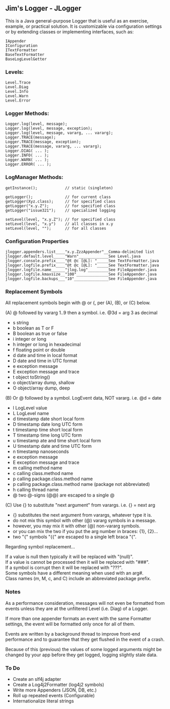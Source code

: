 ## Jim's Logger - JLogger ##

This is a Java general-purpose Logger that is useful as an exercise, example, or practical solution.
It is customizable via configuration settings or by extending classes or implementing interfaces, such as:

 `IAppender`   
 `IConfiguration`   
 `ITextFormatter`   
 `BaseTextFormatter`    
 `BaseLogLevelGetter`   

### Levels:  ###

 `Level.Trace`     
 `Level.Diag`     
 `Level.Info`     
 `Level.Warn`      
 `Level.Error`

### Logger Methods:  ###

 `Logger.log(level, message);`        
 `Logger.log(level, message, exception);`      
 `Logger.log(level, message, vararg, ... vararg);`      
 `Logger.TRACE(message);`      
 `Logger.TRACE(message, exception);`     
 `Logger.TRACE(message, vararg, ... vararg);`      
 `Logger.DIAG( ... );`      
 `Logger.INFO( ... );`      
 `Logger.WARN( ... );`      
 `Logger.ERROR( ... );`  

### LogManager Methods:  ###

 `getInstance();            // static (singleton)`   
  
 `getLogger();              // for current class`    
 `getLogger(Xyz.class);     // for specified class`      
 `getLogger("x.y.Z");       // for specified class`   
 `getLogger("issue321");    // specialized logging`
  
 `setLevel(level, "x.y.Z"); // for specified class`    
 `setLevel(level, "x.y")    // all classes in x.y`   
 `setLevel(level, "");      // for all classes`
  
### Configuration Properties ###

 `jlogger.appenders.list____"x.y.ZzzAppender"__Comma-delimited list`     
 `jlogger.default.level_____"Warn"_____________See Level.java`      
 `jlogger.console.prefix____"@t @c [@L]: "_____See TextFormatter.java`     
 `jlogger.logfile.prefix____"@t @c [@L]: "_____See TextFormatter.java`     
 `jlogger.logfile.name______"jlog.log"_________See FileAppender.java`     
 `jlogger.logfile.kmaxsize__"100"______________See FileAppender.java`     
 `jlogger.logfile.backups___"10"_______________See FileAppender.java`

### Replacement Symbols ###

All replacement symbols begin with @ or {, per (A), (B), or (C) below.   

(A) @ followed by vararg 1..9 then a symbol. i.e. @3d = arg 3 as decimal

 * s     string
 * b     boolean as T or F
 * B     boolean as true or false  
 * i     integer or long  
 * h     integer or long in hexadecimal  
 * f     floating point or double  
 * d     date and time in local format  
 * D     date and time in UTC format  
 * e     exception message  
 * E     exception message and trace  
 * t     object toString()  
 * o     object/array dump, shallow  
 * O     object/array dump, deep    

(B) Or @ followed by a symbol. LogEvent data, NOT vararg. i.e. @d = date      

 * l     LogLevel value  
 * L     LogLevel name  
 * d     timestamp date short local form  
 * D     timestamp date long UTC form  
 * t     timestamp time short local form  
 * T     timestamp time long UTC form  
 * u     timestamp ate and time short local form  
 * U     timestamp date and time UTC form  
 * n     timestamp nanoseconds  
 * e     exception message  
 * E     exception message and trace  
 * m     calling method name  
 * c     calling class.method name  
 * p     calling package.class.method name  
 * p     calling package.class.method name (package not abbreviated)  
 * h     calling thread name  
 * @     two @-signs (@@) are escaped to a single @     

(C) Use {} to substitute "next argument" from varargs. i.e. {} = next arg  
 
 * {} substitutes the next argument from varargs, whatever type it is.    
 * do not mix this symbol with other (@) vararg symbols in a message.   
 * however, you may mix it with other (@) non-vararg symbols.    
 * or you can mix the two if you put the arg number in braces: {1}, {2}...
 * two "{" symbols "{{" are escaped to a single left braca "{".

Regarding symbol replacement...    
    
If a value is null then typically it will be replaced with "(null)".      
If a value is cannot be processed then it will be replaced with "###".      
If a symbol is corrupt then it will be replaced with "???".   
Some symbols have a different meaning when used with an arg#.  
Class names (m, M, c, and C) include an abbreviated package prefix.     

### Notes ###

As a performance consideration, messages will not even be formatted from 
events unless they are at the unfiltered Level (i.e. Diag) of a Logger.  

If more than one appender formats an event with the same Formatter settings,
the event will be formatted only once for all of them.  

Events are written by a background thread to improve front-end performance
and to guarantee that they get flushed in the event of a crash.  

Because of this (previous) the values of some logged arguments might be changed
by your app before they get logged, logging slightly stale data.  

### To Do ###

 * Create an slf4j adapter   
 * Create a Log4j2Formatter (log4j2 symbols)      
 * Write more Appenders (JSON, DB, etc.)   
 * Roll up repeated events (Configurable)    
 * Internationalize literal strings    
